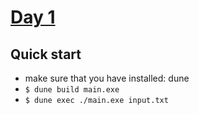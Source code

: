 # [Day 1](https://adventofcode.com/2015/day/1)

## Quick start

- make sure that you have installed: dune
- `$ dune build main.exe`
- `$ dune exec ./main.exe input.txt`